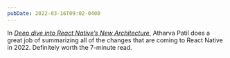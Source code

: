 ```yaml
---
pubDate: 2022-03-16T09:02-0400
---
```


In [_Deep dive into React Native’s New Architecture_](https://medium.com/coox-tech/deep-dive-into-react-natives-new-architecture-fb67ae615ccd), Atharva Patil does a great job of summarizing all of the changes that are coming to React Native in 2022. Definitely worth the 7-minute read.
